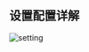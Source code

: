 ## 设置配置详解

![setting](https://gitee.com/gejun123456/MyBatisCodeHelper-Pro/raw/master/screenshots/settings.png)

